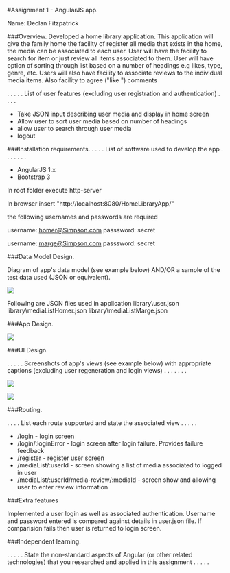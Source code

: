 #Assignment 1 - AngularJS app.

Name: Declan Fitzpatrick

###Overview.
Developed a home library application. This application will give the family home the facility of register all media that exists in the home,
the media can be associated to each user. User will have the facility to search for item or just review all items associated to them. 
User will have option of sorting through list based on a number of headings e.g likes, type, genre, etc. 
Users will also have facility to associate reviews to the individual media items. Also facility to agree ("like ") comments


 . . . . . List of user features (excluding user registration and authentication) . . . . 
 
 + Take JSON input describing user media and display in home screen
 + Allow user to sort user media based on number of headings
 + allow user to search through user media
 + logout
 

###Installation requirements.
. . . .  List of software used to develop the app . . . . . . . 
+ AngularJS 1.x
+ Bootstrap 3

In root folder execute http-server

In browser insert "http://localhost:8080/HomeLibraryApp/"

the following usernames and passwords are required

username: homer@Simpson.com
passsword: secret

username: marge@Simpson.com
passsword: secret


###Data Model Design.

Diagram of app's data model (see example below) AND/OR a sample of the test data used (JSON or equivalent).

![][image1]

Following are JSON files used in application
library\user.json
library\mediaListHomer.json
library\mediaListMarge.json


###App Design.


![][image2]

###UI Design.

. . . . . Screenshots of app's views (see example below) with appropriate captions (excluding user regeneration and login views) . . . . . . . 

![][image3]

![][image4]

###Routing.

. . . . List each route supported and state the associated view . . . . . 
+ /login - login screen
+ /login/:loginError - login screen after login failure. Provides failure feedback 
+ /register - register user screen
+ /mediaList/:userId - screen showing a list of media associated to logged in user  
+ /mediaList/:userId/media-review/:mediaId - screen show and allowing user to enter review information

###Extra features

Implemented a user login as well as associated authentication. Username and password entered is compared against details in user.json file.
If comparision fails then user is returned to login screen.

###Independent learning.

. . . . . State the non-standard aspects of Angular (or other related technologies) that you researched and applied in this assignment . . . . .  

[image1]: ./model.png
[image2]: ./design.png
[image3]: ./screenLogin.png
[image4]: ./screenHome.png